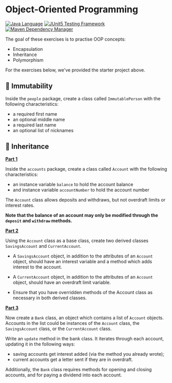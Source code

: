# Object-Oriented Programming

[![Java Language](https://img.shields.io/badge/PLATFORM-OpenJDK-3A75B0.svg?style=for-the-badge)][1]
[![JUnit5 Testing Framework](https://img.shields.io/badge/testing%20framework-JUnit5-26A162.svg?style=for-the-badge)][2]
[![Maven Dependency Manager](https://img.shields.io/badge/dependency%20manager-Maven-AA215A.svg?style=for-the-badge)][3]

The goal of these exercises is to practise OOP concepts:
- Encapsulation
- Inheritance
- Polymorphism

For the exercises below, we've provided the starter project above.

## :pushpin: Immutability

Inside the `people` package, create a class called `ImmutablePerson` with the following characteristics:
- a required first name
- an optional middle name
- a required last name
- an optional list of nicknames

## :pushpin: Inheritance

**<ins>Part 1</ins>**

Inside the `accounts` package, create a class called `Account` with the following characteristics:
- an instance variable `balance` to hold the account balance
- and instance variable `accountNumber` to hold the account number

The `Account` class allows deposits and withdraws, but not overdraft limits or interest rates.

**Note that the balance of an account may only be modified through the `deposit` and `withdraw` methods.**

**<ins>Part 2</ins>**

Using the `Account` class as a base class, create two derived classes `SavingsAccount` and `CurrentAccount`.

- A `SavingsAccount` object, in addition to the attributes of an `Account` object, should have an interest variable and a method which adds interest to the account.
- A `CurrentAccount` object, in addition to the attributes of an `Account` object, should have an overdraft limit variable.

- Ensure that you have overridden methods of the Account class as necessary in both derived classes.

**<ins>Part 3</ins>**

Now create a `Bank` class, an object which contains a list of `Account` objects. Accounts in the list could be instances of the `Account` class, the `SavingsAccount` class, or the `CurrentAccount` class.

Write an `update` method in the bank class. It iterates through each account, updating it in the following ways: 
- saving accounts get interest added (via the method you already wrote); 
- current accounts get a letter sent if they are in overdraft.

Additionally, the `Bank` class requires methods for opening and closing accounts, and for paying a dividend into each account.


[1]: https://docs.oracle.com/javase/11/docs/api/index.html
[2]: https://junit.org/junit5/
[3]: https://maven.apache.org/